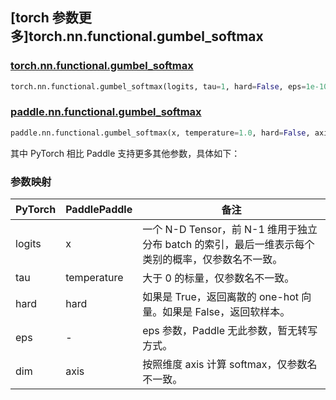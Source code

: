 ## [torch 参数更多]torch.nn.functional.gumbel_softmax

### [torch.nn.functional.gumbel_softmax](https://pytorch.org/docs/1.13/generated/torch.nn.functional.gumbel_softmax.html#torch.nn.functional.gumbel_softmax)

```python
torch.nn.functional.gumbel_softmax(logits, tau=1, hard=False, eps=1e-10, dim=- 1)
```

### [paddle.nn.functional.gumbel_softmax](https://www.paddlepaddle.org.cn/documentation/docs/zh/api/paddle/nn/functional/gumbel_softmax_cn.html)

```python
paddle.nn.functional.gumbel_softmax(x, temperature=1.0, hard=False, axis=- 1, name=None)
```

其中 PyTorch 相比 Paddle 支持更多其他参数，具体如下：

### 参数映射

| PyTorch | PaddlePaddle | 备注                                                                                              |
| ------- | ------------ | ------------------------------------------------------------------------------------------------- |
| logits  | x            | 一个 N-D Tensor，前 N-1 维用于独立分布 batch 的索引，最后一维表示每个类别的概率，仅参数名不一致。 |
| tau     | temperature  | 大于 0 的标量，仅参数名不一致。                                                                   |
| hard    | hard         | 如果是 True，返回离散的 one-hot 向量。如果是 False，返回软样本。                                  |
| eps     | -            | eps 参数，Paddle 无此参数，暂无转写方式。                                                         |
| dim     | axis         | 按照维度 axis 计算 softmax，仅参数名不一致。                                                      |
